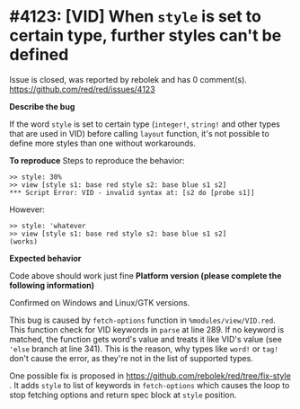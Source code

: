 
#4123: [VID] When `style` is set to certain type, further styles can't be defined
================================================================================
Issue is closed, was reported by rebolek and has 0 comment(s).
<https://github.com/red/red/issues/4123>

**Describe the bug**

If the word `style` is set to certain type (`integer!`, `string!` and other types that are used in VID) before calling `layout` function, it's not possible to define more styles than one without workarounds.

**To reproduce**
Steps to reproduce the behavior:

```
>> style: 30% 
>> view [style s1: base red style s2: base blue s1 s2]
*** Script Error: VID - invalid syntax at: [s2 do [probe s1]]
```

However:

```
>> style: 'whatever
>> view [style s1: base red style s2: base blue s1 s2]
(works)
```

**Expected behavior**

Code above should work just fine
**Platform version (please complete the following information)**

Confirmed on Windows and Linux/GTK versions.


This bug is caused by `fetch-options` function in `%modules/view/VID.red`.
This function check for VID keywords in `parse` at line 289. If no keyword is matched, the function gets word's value and treats it like VID's value (see `'else` branch at line 341).  This is the reason, why types like `word!` or `tag!` don't cause the error, as they're not in the list of supported types.

One possible fix is proposed in https://github.com/rebolek/red/tree/fix-style . It adds `style` to list of keywords in `fetch-options` which causes the loop to stop fetching options and return spec block at `style` position.


